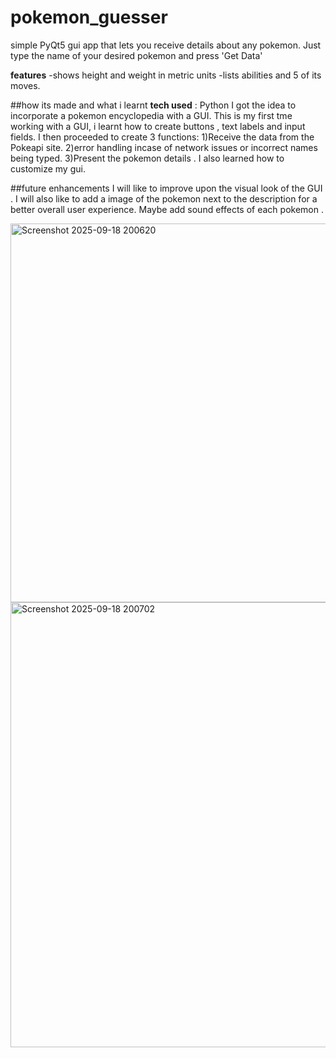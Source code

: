 # pokemon_guesser
simple PyQt5 gui app that lets you receive details about any pokemon.
Just type the name of your desired pokemon and press 'Get Data'

**features**
-shows height and weight in metric units
-lists abilities and 5 of its moves.

##how its made and what i learnt
**tech used** : Python
I got the idea to incorporate a pokemon encyclopedia with a GUI. This is my first tme working with a GUI, i learnt how to create buttons , text labels and input fields. I then proceeded to create 3 functions: 
1)Receive the data from the Pokeapi site.
2)error handling incase of network issues or incorrect names being typed.
3)Present the pokemon details
. I also learned how to customize my gui.

##future enhancements
I will like to improve upon the visual look of the GUI . I will also like to add a image of the pokemon next to the description for a better overall user experience. Maybe add sound effects of each pokemon .

<img width="584" height="606" alt="Screenshot 2025-09-18 200620" src="https://github.com/user-attachments/assets/38796225-b29a-47a6-aa18-feec6f5bc446" />

<img width="1202" height="712" alt="Screenshot 2025-09-18 200702" src="https://github.com/user-attachments/assets/7556fcd1-4a26-4059-99e8-63091cc499ae" />

